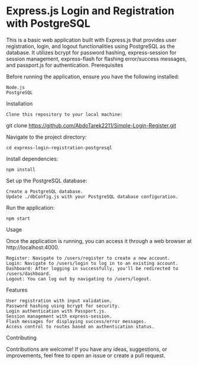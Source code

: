 # Express.js Login and Registration with PostgreSQL

This is a basic web application built with Express.js that provides user registration, login, and logout functionalities using PostgreSQL as the database. It utilizes bcrypt for password hashing, express-session for session management, express-flash for flashing error/success messages, and passport.js for authentication.
Prerequisites

Before running the application, ensure you have the following installed:

    Node.js
    PostgreSQL

Installation

    Clone this repository to your local machine:

git clone https://github.com/AbdoTarek2211/Simple-Login-Register.git

Navigate to the project directory:

```
cd express-login-registration-postgresql
```
Install dependencies:

```
npm install
```
Set up the PostgreSQL database:

    Create a PostgreSQL database.
    Update ./dbConfig.js with your PostgreSQL database configuration.

Run the application:
```
npm start
```
Usage

Once the application is running, you can access it through a web browser at http://localhost:4000.

    Register: Navigate to /users/register to create a new account.
    Login: Navigate to /users/login to log in to an existing account.
    Dashboard: After logging in successfully, you'll be redirected to /users/dashboard.
    Logout: You can log out by navigating to /users/logout.

Features

    User registration with input validation.
    Password hashing using bcrypt for security.
    Login authentication with Passport.js.
    Session management with express-session.
    Flash messages for displaying success/error messages.
    Access control to routes based on authentication status.

Contributing

Contributions are welcome! If you have any ideas, suggestions, or improvements, feel free to open an issue or create a pull request.
